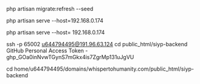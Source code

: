 php artisan migrate:refresh --seed

 php artisan serve --host=192.168.0.174



 php artisan serve --host= 192.168.0.174


 ssh -p 65002 u644794495@191.96.63.124
cd public_html/siyp-backend
GitHub Personal Access Token - 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


 cd home/u644794495/domains/whispertohumanity.com/public_html/siyp-backend
